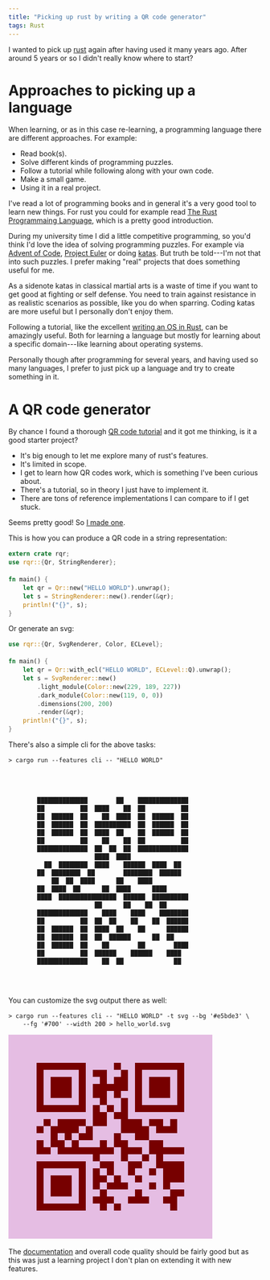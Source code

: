```yaml
---
title: "Picking up rust by writing a QR code generator"
tags: Rust
---
```


I wanted to pick up [rust][] again after having used it many years ago. After around 5 years or so I didn't really know where to start?

# Approaches to picking up a language

When learning, or as in this case re-learning, a programming language there are different approaches. For example:

* Read book(s).
* Solve different kinds of programming puzzles.
* Follow a tutorial while following along with your own code.
* Make a small game.
* Using it in a real project.

I've read a lot of programming books and in general it's a very good tool to learn new things. For rust you could for example read [The Rust Programmaing Language][rustbook], which is a pretty good introduction.

During my university time I did a little competitive programming, so you'd think I'd love the idea of solving programming puzzles. For example via [Advent of Code][aoc], [Project Euler][euler] or doing [katas][]. But truth be told---I'm not that into such puzzles. I prefer making "real" projects that does something useful for me.

<aside>
As a sidenote katas in classical martial arts is a waste of time if you want to get good at fighting or self defense. You need to train against resistance in as realistic scenarios as possible, like you do when sparring. Coding katas are more useful but I personally don't enjoy them.
</aside>

Following a tutorial, like the excellent [writing an OS in Rust][os], can be amazingly useful. Both for learning a language but mostly for learning about a specific domain---like learning about operating systems.

Personally though after programming for several years, and having used so many languages, I prefer to just pick up a language and try to create something in it.


# A QR code generator

By chance I found a thorough [QR code tutorial][qr] and it got me thinking, is it a good starter project?

* It's big enough to let me explore many of rust's features.
* It's limited in scope.
* I get to learn how QR codes work, which is something I've been curious about.
* There's a tutorial, so in theory I just have to implement it.
* There are tons of reference implementations I can compare to if I get stuck.

Seems pretty good! So [I made one][rqr].

This is how you can produce a QR code in a string representation:

```rust
extern crate rqr;
use rqr::{Qr, StringRenderer};

fn main() {
    let qr = Qr::new("HELLO WORLD").unwrap();
    let s = StringRenderer::new().render(&qr);
    println!("{}", s);
}
```

Or generate an svg:

```rust
use rqr::{Qr, SvgRenderer, Color, ECLevel};

fn main() {
    let qr = Qr::with_ecl("HELLO WORLD", ECLevel::Q).unwrap();
    let s = SvgRenderer::new()
        .light_module(Color::new(229, 189, 227))
        .dark_module(Color::new(119, 0, 0))
        .dimensions(200, 200)
        .render(&qr);
    println!("{}", s);
}
```

There's also a simple cli for the above tasks:

```
> cargo run --features cli -- "HELLO WORLD"




        ██████████████        ██    ██████████████        
        ██          ██  ████    ██  ██          ██        
        ██  ██████  ██    ██  ████  ██  ██████  ██        
        ██  ██████  ██  ██████████  ██  ██████  ██        
        ██  ██████  ██  ████  ██    ██  ██████  ██        
        ██          ██    ██    ██  ██          ██        
        ██████████████  ██  ██  ██  ██████████████        
                        ████  ████                        
          ██  ████████  ████    ██████  ████  ██          
        ██  ████████  ██        ████████  ██████          
            ██  ██  ████      ██    ████                  
        ██  ████  ██      ██  ████      ████              
        ████  ████████████████  ██████  ██████████        
                        ██      ██    ██  ██              
        ██████████████    ████    ████    ████████        
        ██          ██  ██  ██    ██    ██  ██████        
        ██  ██████  ██  ████  ██    ██      ██████        
        ██  ██████  ██  ██  ██████      ██  ██            
        ██  ██████  ██    ██        ██        ████        
        ██          ██  ██████    ██████    ████          
        ██████████████    ██  ██              ██          




```

You can customize the svg output there as well:

```
> cargo run --features cli -- "HELLO WORLD" -t svg --bg '#e5bde3' \
    --fg '#700' --width 200 > hello_world.svg
```

![](https://raw.githubusercontent.com/treeman/rqr/master/src/test/hello_world.svg?sanitize=true)

The [documentation][] and overall code quality should be fairly good but as this was just a learning project I don't plan on extending it with new features.


[katas]: https://github.com/gamontal/awesome-katas
[rust]: https://www.rust-lang.org/
[aoc]: https://www.forrestthewoods.com/blog/learning-rust-via-advent-of-code/
[rustbook]: https://doc.rust-lang.org/stable/book/title-page.html
[euler]: https://projecteuler.net/
[os]: https://os.phil-opp.com/
[qr]: https://www.thonky.com/qr-code-tutorial/
[rqr]: https://github.com/treeman/rqr
[documentation]: https://docs.rs/rqr

